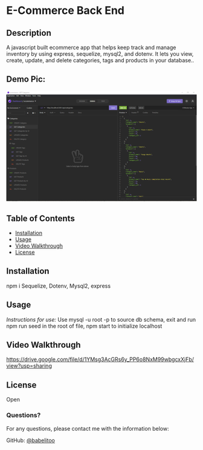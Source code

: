 # E-Commerce Back End

## Description
A javascript built ecommerce app that helps keep track and manage inventory by using express, sequelize, mysql2, and dotenv. It lets you view, create, update, and delete categories, tags and products in your database..


## Demo Pic:
![](./assets/ecommerce.png)

## Table of Contents

- [Installation](#installation)
- [Usage](#usage)
- [Video Walkthrough](#video)
- [License](#license)

## Installation
npm i Sequelize, Dotenv, Mysql2, express

## Usage

_Instructions for use:_
Use mysql -u root -p to source db schema,
exit and run npm run seed in the root of file,
npm start to initialize localhost

## Video Walkthrough
https://drive.google.com/file/d/1YMsg3AcGRs6y_PP6o8NxM99wbgcxXjFb/view?usp=sharing

## License

Open

### Questions?

For any questions, please contact me with the information below:

GitHub: [@babelitoo](https://github.com/babelitoo)
